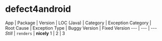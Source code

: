 # defect4android

App | Package | Version | LOC (Java) | Category | Exception Category | Root Cause | Exception Type | Buggy Version | Fixed Version
--- | --- | ---
*Still* | `renders` | **nicely**
1 | 2 | 3
